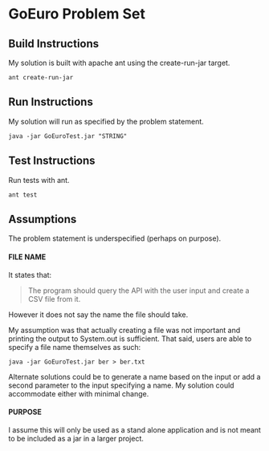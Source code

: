 GoEuro Problem Set
==================

Build Instructions
------------------

My solution is built with apache ant using the create-run-jar target.

    ant create-run-jar
    
Run Instructions
----------------

My solution will run as specified by the problem statement.

    java -jar GoEuroTest.jar "STRING"
    
Test Instructions
-----------------

Run tests with ant.

    ant test
    
Assumptions
------------

The problem statement is underspecified (perhaps on purpose). 

#### FILE NAME

It states that:

> The program should query the API with the user
> input and create a CSV file from it.
    
However it does not say the name the file should take.

My assumption was that actually creating a file was
not important and printing the output to System.out
is sufficient. That said, users are able to specify
a file name themselves as such:

    java -jar GoEuroTest.jar ber > ber.txt
    
Alternate solutions could be to generate a name based on the input
or add a second parameter to the input specifying a name. My solution
could accommodate either with minimal change.

#### PURPOSE

I assume this will only be used as a stand alone application
and is not meant to be included as a jar in a larger project.
